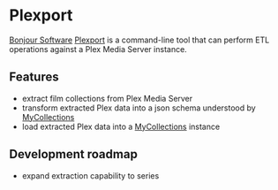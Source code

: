 # Plexport

[Bonjour Software][bonjoursoftware] [Plexport][plexport] is a command-line tool that can perform ETL operations against
a Plex Media Server instance.

## Features

- extract film collections from Plex Media Server
- transform extracted Plex data into a json schema understood by [MyCollections][mycollections]
- load extracted Plex data into a [MyCollections][mycollections] instance

## Development roadmap

- expand extraction capability to series

[bonjoursoftware]: https://bonjour.software
[plexport]: https://github.com/bonjoursoftware/plexport
[mycollections]: https://github.com/bonjoursoftware/mycollections
